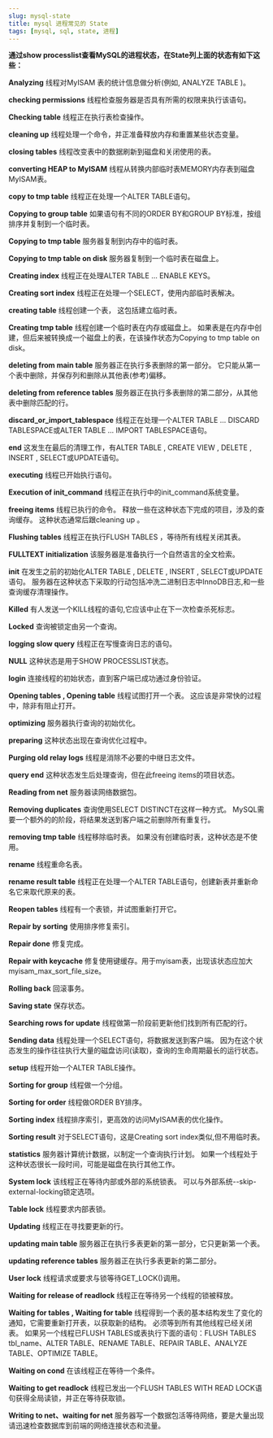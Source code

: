 ```yaml
---
slug: mysql-state
title: mysql 进程常见的 State
tags: [mysql, sql, state, 进程]
---
```


**通过show processlist查看MySQL的进程状态，在State列上面的状态有如下这些：**

**Analyzing**
线程对MyISAM 表的统计信息做分析(例如, ANALYZE TABLE )。

**checking permissions**
线程检查服务器是否具有所需的权限来执行该语句。

**Checking table**
线程正在执行表检查操作。

**cleaning up**
线程处理一个命令，并正准备释放内存和重置某些状态变量。

**closing tables**
线程改变表中的数据刷新到磁盘和关闭使用的表。

**converting HEAP to MyISAM**
线程从转换内部临时表MEMORY内存表到磁盘MyISAM表。

**copy to tmp table**
线程正在处理一个ALTER TABLE语句。

**Copying to group table**
如果语句有不同的ORDER BY和GROUP BY标准，按组排序并复制到一个临时表。

**Copying to tmp table**
服务器复制到内存中的临时表。

**Copying to tmp table on disk**
服务器复制到一个临时表在磁盘上。 

**Creating index**
线程正在处理ALTER TABLE ... ENABLE KEYS。

**Creating sort index**
线程正在处理一个SELECT，使用内部临时表解决。

**creating table**
线程创建一个表， 这包括建立临时表。

**Creating tmp table**
线程创建一个临时表在内存或磁盘上。 如果表是在内存中创建，但后来被转换成一个磁盘上的表，在该操作状态为Copying to tmp table on disk。

**deleting from main table**
服务器正在执行多表删除的第一部分。 它只能从第一个表中删除，并保存列和删除从其他表(参考)偏移。

**deleting from reference tables**
服务器正在执行多表删除的第二部分，从其他表中删除匹配的行。

**discard_or_import_tablespace**
线程正在处理一个ALTER TABLE ... DISCARD TABLESPACE或ALTER TABLE ... IMPORT TABLESPACE语句。

**end**
这发生在最后的清理工作，有ALTER TABLE , CREATE VIEW , DELETE , INSERT , SELECT或UPDATE语句。

**executing**
线程已开始执行语句。

**Execution of init_command**
线程正在执行中的init_command系统变量。

**freeing items**
线程已执行的命令。 释放一些在这种状态下完成的项目，涉及的查询缓存。 这种状态通常后跟cleaning up 。

**Flushing tables**
线程正在执行FLUSH TABLES ，等待所有线程关闭其表。

**FULLTEXT initialization**
该服务器是准备执行一个自然语言的全文检索。

**init**
在发生之前的初始化ALTER TABLE , DELETE , INSERT , SELECT或UPDATE语句。 服务器在这种状态下采取的行动包括冲洗二进制日志中InnoDB日志,和一些查询缓存清理操作。

**Killed**
有人发送一个KILL线程的语句,它应该中止在下一次检查杀死标志。

**Locked**
查询被锁定由另一个查询。

**logging slow query**
线程正在写慢查询日志的语句。

**NULL**
这种状态是用于SHOW PROCESSLIST状态。

**login**
连接线程的初始状态，直到客户端已成功通过身份验证。

**Opening tables , Opening table**
线程试图打开一个表。 这应该是非常快的过程中，除非有阻止打开。

**optimizing**
服务器执行查询的初始优化。

**preparing**
这种状态出现在查询优化过程中。

**Purging old relay logs**
线程是消除不必要的中继日志文件。

**query end**
这种状态发生后处理查询，但在此freeing items的项目状态。

**Reading from net**
服务器读网络数据包。

**Removing duplicates**
查询使用SELECT DISTINCT在这样一种方式。 MySQL需要一个额外的的阶段，将结果发送到客户端之前删除所有重复行。

**removing tmp table**
线程移除临时表。 如果没有创建临时表，这种状态是不使用。

**rename**
线程重命名表。

**rename result table**
线程正在处理一个ALTER TABLE语句，创建新表并重新命名它来取代原来的表。

**Reopen tables**
线程有一个表锁，并试图重新打开它。

**Repair by sorting**
使用排序修复索引。

**Repair done**
修复完成。

**Repair with keycache**
修复使用键缓存。用于myisam表，出现该状态应加大myisam_max_sort_file_size。

**Rolling back**
回滚事务。

**Saving state**
保存状态。

**Searching rows for update**
线程做第一阶段前更新他们找到所有匹配的行。

**Sending data**
线程处理一个SELECT语句，将数据发送到客户端。 因为在这个状态发生的操作往往执行大量的磁盘访问(读取)，查询的生命周期最长的运行状态。

**setup**
线程开始一个ALTER TABLE操作。

**Sorting for group**
线程做一个分组。

**Sorting for order**
线程做ORDER BY排序。

**Sorting index**
线程排序索引，更高效的访问MyISAM表的优化操作。

**Sorting result**
对于SELECT语句，这是Creating sort index类似,但不用临时表。

**statistics**
服务器计算统计数据，以制定一个查询执行计划。 如果一个线程处于这种状态很长一段时间，可能是磁盘在执行其他工作。

**System lock**
该线程正在等待内部或外部的系统锁表。 可以与外部系统--skip-external-locking锁定选项。

**Table lock**
线程要求内部表锁。

**Updating**
线程正在寻找要更新的行。

**updating main table**
服务器正在执行多表更新的第一部分，它只更新第一个表。

**updating reference tables**
服务器正在执行多表更新的第二部分。

**User lock**
线程请求或要求与锁等待GET_LOCK()调用。

**Waiting for release of readlock**
线程正在等待另一个线程的锁被释放。

**Waiting for tables , Waiting for table**
线程得到一个表的基本结构发生了变化的通知，它需要重新打开表，以获取新的结构。 必须等到所有其他线程已经关闭表。
如果另一个线程已FLUSH TABLES或表执行下面的语句：FLUSH TABLES tbl_name、ALTER TABLE、RENAME TABLE、REPAIR TABLE、ANALYZE TABLE、OPTIMIZE TABLE。

**Waiting on cond**
在该线程正在等待一个条件。

**Waiting to get readlock**
线程已发出一个FLUSH TABLES WITH READ LOCK语句获得全局读锁，并正在等待获取锁。

**Writing to net、waiting for net**
服务器写一个数据包活等待网络，要是大量出现请迅速检查数据库到前端的网络连接状态和流量。